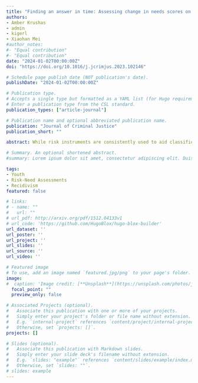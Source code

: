 ```yaml
---
title: "Finding an answer in time: Assessing change in needs scores on time to recidivism among justice-involved youth"
authors:
- Amber Krushas
- admin
- kigerl
- Xiaohan Mei
#author_notes:
#- "Equal contribution"
#- "Equal contribution"
date: "2024-01-02T00:00:00Z"
doi: "https://doi.org/10.1016/j.jcrimjus.2023.102146"

# Schedule page publish date (NOT publication's date).
publishDate: "2024-01-02T00:00:00Z"

# Publication type.
# Accepts a single type but formatted as a YAML list (for Hugo requirements).
# Enter a publication type from the CSL standard.
publication_types: ["article-journal"]

# Publication name and optional abbreviated publication name.
publication: "Journal of Criminal Justice"
publication_short: ""

abstract: While risk instruments are consistently used to aid classification and supervision decisions, needs assessments guide intervention efforts for individuals under supervision. At the core of the Risk-Needs-Responsivity (RNR) model and the General Personality and Cognitive Social Learning (GPCSL) theory, dynamic needs scoring allows agencies to identify change in needs over time. Yet, few studies have assessed the potential impact of changes among needs items. To overcome this limitation, the current study assesses how needs score change may influence recidivism propensity among youth. Using multi-level frailty models, the current study examines how changes in youth needs assessment scores influence time-to-recidivism among a large (N = 42,922), multi-state sample of justice-involved youth assessed with the Modified Positive Achievement Change Tool (MPACT). Findings demonstrate that youth with increased needs scores and those that remained the same at reassessment had a greater propensity for recidivism, compared to those that decreased scores. Policy implications identify the effectiveness of the MPACT in measuring youth change, its utility for case management, and the needs domains most associated with recidivism reductions.

# Summary. An optional shortened abstract.
#summary: Lorem ipsum dolor sit amet, consectetur adipiscing elit. Duis posuere tellus ac convallis placerat. Proin tincidunt magna sed ex sollicitudin condimentum.

tags:
- Youth
- Risk-Need Assessments
- Recidivism
featured: false

# links:
# - name: ""
#   url: ""
# url_pdf: http://arxiv.org/pdf/1512.04133v1
# url_code: 'https://github.com/HugoBlox/hugo-blox-builder'
url_dataset: ''
url_poster: ''
url_project: ''
url_slides: ''
url_source: ''
url_video: ''

# Featured image
# To use, add an image named `featured.jpg/png` to your page's folder. 
image:
#  caption: 'Image credit: [**Unsplash**](https://unsplash.com/photos/jdD8gXaTZsc)'
  focal_point: ""
  preview_only: false

# Associated Projects (optional).
#   Associate this publication with one or more of your projects.
#   Simply enter your project's folder or file name without extension.
#   E.g. `internal-project` references `content/project/internal-project/index.md`.
#   Otherwise, set `projects: []`.
projects: []

# Slides (optional).
#   Associate this publication with Markdown slides.
#   Simply enter your slide deck's filename without extension.
#   E.g. `slides: "example"` references `content/slides/example/index.md`.
#   Otherwise, set `slides: ""`.
# slides: example
---
```

